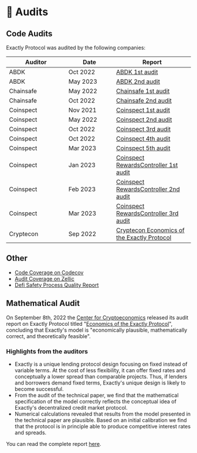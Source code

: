 # 🔎 Audits

## Code Audits

Exactly Protocol was audited by the following companies:

<table><thead><tr><th width="146.33333333333331">Auditor</th><th width="114">Date</th><th>Report</th></tr></thead><tbody><tr><td>ABDK</td><td>Oct 2022</td><td><a href="https://github.com/exactly/audits/blob/main/ABDK%201st%20audit%20(Oct-22).pdf">ABDK 1st audit</a></td></tr><tr><td>ABDK</td><td>May 2023</td><td><a href="https://github.com/exactly/audits/blob/main/ABDK%202nd%20audit%20(May-23).pdf">ABDK 2nd audit</a></td></tr><tr><td>Chainsafe</td><td>May 2022</td><td><a href="https://github.com/exactly/audits/blob/main/Chainsafe%201st%20audit%20(May-22).pdf">Chainsafe 1st audit</a></td></tr><tr><td>Chainsafe</td><td>Oct 2022</td><td><a href="https://github.com/exactly/audits/blob/main/Chainsafe%202nd%20audit%20(Oct-22).pdf">Chainsafe 2nd audit</a></td></tr><tr><td>Coinspect</td><td>Nov 2021</td><td><a href="https://github.com/exactly/audits/blob/main/Coinspect%201st%20audit%20(Nov-21).pdf">Coinspect 1st audit</a></td></tr><tr><td>Coinspect</td><td>May 2022</td><td><a href="https://github.com/exactly/audits/blob/main/Coinspect%202nd%20audit%20(May-22).pdf">Coinspect 2nd audit</a></td></tr><tr><td>Coinspect</td><td>Oct 2022</td><td><a href="https://github.com/exactly/audits/blob/main/Coinspect%203rd%20audit%20(Oct-22).pdf">Coinspect 3rd audit</a></td></tr><tr><td>Coinspect</td><td>Oct 2022</td><td><a href="https://github.com/exactly/audits/blob/main/Coinspect%204th%20audit%20(Oct-22).pdf">Coinspect 4th audit</a></td></tr><tr><td>Coinspect</td><td>Mar 2023</td><td><a href="https://github.com/exactly/audits/blob/main/Coinspect%205th%20audit%20(Mar-23).pdf">Coinspect 5th audit</a></td></tr><tr><td>Coinspect</td><td>Jan 2023</td><td><a href="https://github.com/exactly/audits/blob/main/Coinspect%20RewardsController%201st%20audit%20(Jan-23).pdf">Coinspect RewardsController 1st audit</a></td></tr><tr><td>Coinspect</td><td>Feb 2023</td><td><a href="https://github.com/exactly/audits/blob/main/Coinspect%20RewardsController%202nd%20audit%20(Feb-23).pdf">Coinspect RewardsController 2nd audit</a></td></tr><tr><td>Coinspect</td><td>Mar 2023</td><td><a href="https://github.com/exactly/audits/blob/main/Coinspect%20RewardsController%203rd%20audit%20(Mar-23).pdf">Coinspect RewardsController 3rd audit</a></td></tr><tr><td>Cryptecon</td><td>Sep 2022</td><td><a href="https://github.com/exactly/audits/blob/main/Cryptecon_Economics_of_the_Exactly_Protocol(Sep-22).pdf">Cryptecon Economics of the Exactly Protocol</a></td></tr></tbody></table>

## Other

* [Code Coverage on Codecov](https://app.codecov.io/gh/exactly/protocol)
* [Audit Coverage on Zellic](https://app.zellic.io/coverage/exactly-protocol)
* [Defi Safety Process Quality Report](https://defisafety.com/app/pqrs/531)

## Mathematical Audit

On September 8th, 2022 the [Center for Cryptoeconomics](https://cryptecon.org/home.html) released its audit report on Exactly Protocol titled "[Economics of the Exactly Protocol](https://github.com/exactly/audits/blob/main/Cryptecon\_Economics\_of\_the\_Exactly\_Protocol\(Sep-22\).pdf)", concluding that Exactly's model is "economically plausible, mathematically correct, and theoretically feasible".

### Highlights from the auditors

* Exactly is a unique lending protocol design focusing on fixed instead of variable terms. At the cost of less flexibility, it can offer fixed rates and conceptually a lower spread than comparable projects. Thus, if lenders and borrowers demand fixed terms, Exactly's unique design is likely to become successful.
* From the audit of the technical paper, we find that the mathematical specification of the model correctly reflects the conceptual idea of Exactly's decentralized credit market protocol.
* Numerical calculations revealed that results from the model presented in the technical paper are plausible. Based on an initial calibration we find that the protocol is in principle able to produce competitive interest rates and spreads.

You can read the complete report [here](https://github.com/exactly/audits/blob/main/Cryptecon\_Economics\_of\_the\_Exactly\_Protocol\(Sep-22\).pdf).
